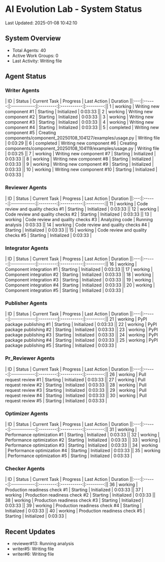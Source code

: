 # AI Evolution Lab - System Status
Last Updated: 2025-01-08 10:42:10

## System Overview
- Total Agents: 40
- Active Work Groups: 0
- Last Activity: Writing file

## Agent Status

### Writer Agents
| ID | Status | Current Task | Progress | Last Action | Duration ||:---:|:------:|:------------:|:---------:|:-----------:|:---------:|| 1 | working | Writing new component #1 | Starting | Initialized | 0:03:33 || 2 | working | Writing new component #2 | Starting | Initialized | 0:03:33 || 3 | working | Writing new component #3 | Starting | Initialized | 0:03:33 || 4 | working | Writing new component #4 | Starting | Initialized | 0:03:33 || 5 | completed | Writing new component #5 | Creating components/component_20250108_104127/examples/usage.py | Writing file | 0:03:29 || 6 | completed | Writing new component #6 | Creating components/component_20250108_104119/examples/usage.py | Writing file | 0:03:25 || 7 | working | Writing new component #7 | Starting | Initialized | 0:03:33 || 8 | working | Writing new component #8 | Starting | Initialized | 0:03:33 || 9 | working | Writing new component #9 | Starting | Initialized | 0:03:33 || 10 | working | Writing new component #10 | Starting | Initialized | 0:03:33 |
### Reviewer Agents
| ID | Status | Current Task | Progress | Last Action | Duration ||:---:|:------:|:------------:|:---------:|:-----------:|:---------:|| 11 | working | Code review and quality checks #1 | Starting | Initialized | 0:03:33 || 12 | working | Code review and quality checks #2 | Starting | Initialized | 0:03:33 || 13 | working | Code review and quality checks #3 | Analyzing code | Running analysis | 0:03:33 || 14 | working | Code review and quality checks #4 | Starting | Initialized | 0:03:33 || 15 | working | Code review and quality checks #5 | Starting | Initialized | 0:03:33 |
### Integrator Agents
| ID | Status | Current Task | Progress | Last Action | Duration ||:---:|:------:|:------------:|:---------:|:-----------:|:---------:|| 16 | working | Component integration #1 | Starting | Initialized | 0:03:33 || 17 | working | Component integration #2 | Starting | Initialized | 0:03:33 || 18 | working | Component integration #3 | Starting | Initialized | 0:03:33 || 19 | working | Component integration #4 | Starting | Initialized | 0:03:33 || 20 | working | Component integration #5 | Starting | Initialized | 0:03:33 |
### Publisher Agents
| ID | Status | Current Task | Progress | Last Action | Duration ||:---:|:------:|:------------:|:---------:|:-----------:|:---------:|| 21 | working | PyPI package publishing #1 | Starting | Initialized | 0:03:33 || 22 | working | PyPI package publishing #2 | Starting | Initialized | 0:03:33 || 23 | working | PyPI package publishing #3 | Starting | Initialized | 0:03:33 || 24 | working | PyPI package publishing #4 | Starting | Initialized | 0:03:33 || 25 | working | PyPI package publishing #5 | Starting | Initialized | 0:03:33 |
### Pr_Reviewer Agents
| ID | Status | Current Task | Progress | Last Action | Duration ||:---:|:------:|:------------:|:---------:|:-----------:|:---------:|| 26 | working | Pull request review #1 | Starting | Initialized | 0:03:33 || 27 | working | Pull request review #2 | Starting | Initialized | 0:03:33 || 28 | working | Pull request review #3 | Starting | Initialized | 0:03:33 || 29 | working | Pull request review #4 | Starting | Initialized | 0:03:33 || 30 | working | Pull request review #5 | Starting | Initialized | 0:03:33 |
### Optimizer Agents
| ID | Status | Current Task | Progress | Last Action | Duration ||:---:|:------:|:------------:|:---------:|:-----------:|:---------:|| 31 | working | Performance optimization #1 | Starting | Initialized | 0:03:33 || 32 | working | Performance optimization #2 | Starting | Initialized | 0:03:33 || 33 | working | Performance optimization #3 | Starting | Initialized | 0:03:33 || 34 | working | Performance optimization #4 | Starting | Initialized | 0:03:33 || 35 | working | Performance optimization #5 | Starting | Initialized | 0:03:33 |
### Checker Agents
| ID | Status | Current Task | Progress | Last Action | Duration ||:---:|:------:|:------------:|:---------:|:-----------:|:---------:|| 36 | working | Production readiness check #1 | Starting | Initialized | 0:03:33 || 37 | working | Production readiness check #2 | Starting | Initialized | 0:03:33 || 38 | working | Production readiness check #3 | Starting | Initialized | 0:03:33 || 39 | working | Production readiness check #4 | Starting | Initialized | 0:03:33 || 40 | working | Production readiness check #5 | Starting | Initialized | 0:03:33 |

## Recent Updates
- reviewer#13: Running analysis
- writer#5: Writing file
- writer#6: Writing file
